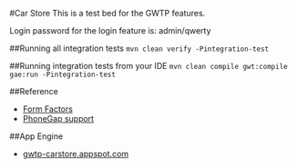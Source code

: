 #Car Store
This is a test bed for the GWTP features. 

Login password for the login feature is: admin/qwerty

##Running all integration tests
`mvn clean verify -Pintegration-test`

##Running integration tests from your IDE
`mvn clean compile gwt:compile gae:run -Pintegration-test`

##Reference
* [Form Factors](https://github.com/ArcBees/GWTP/wiki/Form-Factors)
* [PhoneGap support](https://github.com/ArcBees/GWTP/wiki/Phonegap-support)

##App Engine
* [gwtp-carstore.appspot.com](http://gwtp-carstore.appspot.com/)
